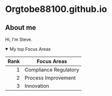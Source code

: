 # Orgtobe88100.github.io

## About me
Hi, I'm Steve. 

<details open>
  
<summary>My top Focus Areas</summary>

| Rank | Focus Areas |
|-----:|---------------|
|     1|      Compliance Regulatory        |
|     2|      Process Improvement         |
|     3|      Innovation         |
</details>
